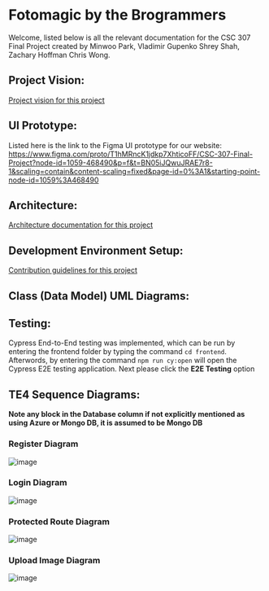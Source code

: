 # Fotomagic by the Brogrammers
Welcome, listed below is all the relevant documentation for the CSC 307 Final Project created by Minwoo Park, Vladimir Gupenko Shrey Shah, Zachary Hoffman Chris Wong. 

## Project Vision:
[Project vision for this project](docs/PROJECTVISION.md)

## UI Prototype:
Listed here is the link to the Figma UI prototype for our website: https://www.figma.com/proto/T1hMRncK1jdkp7XhticoFF/CSC-307-Final-Project?node-id=1059-468490&p=f&t=BN05iJQwuJRAE7r8-1&scaling=contain&content-scaling=fixed&page-id=0%3A1&starting-point-node-id=1059%3A468490

## Architecture:
[Architecture documentation for this project](docs/ARCHITECTURE.md)

## Development Environment Setup:
[Contribution guidelines for this project](docs/CONTRIBUTING.md)

## Class (Data Model) UML Diagrams:

## Testing:
Cypress End-to-End testing was implemented, which can be run by entering the frontend folder by typing the command ``` cd frontend ```. Afterwords, by entering the command ``` npm run cy:open ``` will open the Cypress E2E testing application. Next please click the **E2E Testing** option 


## TE4 Sequence Diagrams:
**Note any block in the Database column if not explicitly mentioned as using Azure or Mongo DB, it is assumed to be Mongo DB**

### Register Diagram
![image](https://github.com/user-attachments/assets/8b4f0e64-95fc-41e1-a287-82cdb03692ac)

### Login Diagram
![image](https://github.com/user-attachments/assets/b78f9383-9849-4161-8779-cd25f1b16878)

### Protected Route Diagram
![image](https://github.com/user-attachments/assets/a011900a-19f4-4ab7-b447-bf3b6ee12ab7)

### Upload Image Diagram
![image](https://github.com/user-attachments/assets/875262e7-1b23-4bb5-b587-bc5fdaf04ce4)

